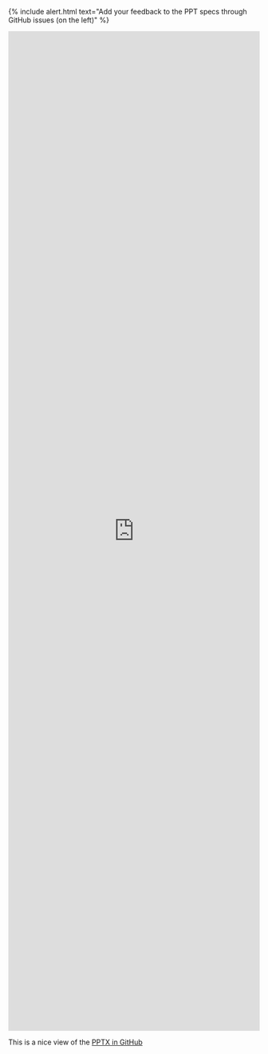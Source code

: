 {% include alert.html text="Add your feedback to the PPT specs through GitHub issues (on the left)" %}

<div class="row">
    <div class="col">
        <iframe style="height:50vh;width:100%;"
            src='https://view.officeapps.live.com/op/view.aspx?src={{ site.github.repository_url | url_encode }}{{ site.github_raw_root | url_encode }}%2Fassets%2FSSW.PointBank.pptx' 
            frameborder='0'></iframe>
        <p>
            This is a nice view of the <a href="{{ site.github.repository_url }}{{ site.github_source_root | attr_encode }}/assets/SSW.PointBank.pptx">PPTX in GitHub</a>
        </p>
    </div>
</div>

